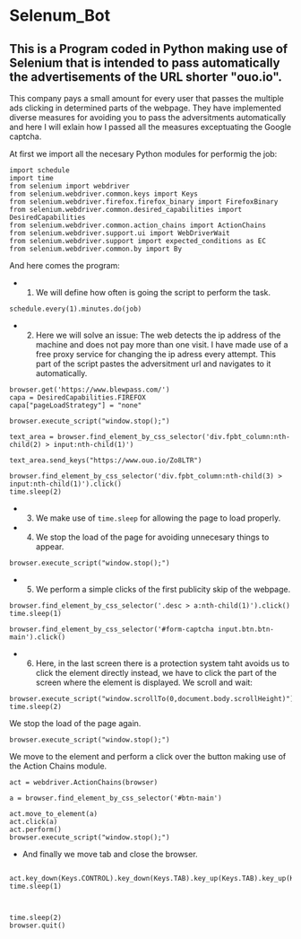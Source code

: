 # Selenum_Bot
## This is a Program coded in Python making use of Selenium that is intended to pass automatically the advertisements of the URL shorter "ouo.io". 

This company pays a small amount for every user that passes the multiple ads clicking in determined parts of the webpage. They have implemented diverse measures for avoiding you to pass the adversitments automatically and here I will exlain how I passed all the measures exceptuating the Google captcha.

At first we import all the necesary Python modules for performig the job:

```
import schedule
import time
from selenium import webdriver
from selenium.webdriver.common.keys import Keys
from selenium.webdriver.firefox.firefox_binary import FirefoxBinary
from selenium.webdriver.common.desired_capabilities import DesiredCapabilities
from selenium.webdriver.common.action_chains import ActionChains
from selenium.webdriver.support.ui import WebDriverWait
from selenium.webdriver.support import expected_conditions as EC
from selenium.webdriver.common.by import By
```
And here comes the program:
- 1. We will define how often is going the script to perform the task.
```
schedule.every(1).minutes.do(job) 
```
- 2. Here we will solve an issue: The web detects the ip address of the machine and does not pay more than one visit.
I have made use of a free proxy service for changing the ip adress every attempt. This part of the script pastes the adversitment url and navigates to it automatically.
```
browser.get('https://www.blewpass.com/')
capa = DesiredCapabilities.FIREFOX
capa["pageLoadStrategy"] = "none"

browser.execute_script("window.stop();")

text_area = browser.find_element_by_css_selector('div.fpbt_column:nth-child(2) > input:nth-child(1)')

text_area.send_keys("https://www.ouo.io/Zo8LTR")

browser.find_element_by_css_selector('div.fpbt_column:nth-child(3) > input:nth-child(1)').click()
time.sleep(2)
```
- 3. We make use of ```time.sleep``` for allowing the page to load properly. 

- 4. We stop the load of the page for avoiding unnecesary things to appear.
```
browser.execute_script("window.stop();")
```
- 5. We perform a simple clicks of the first publicity skip of the webpage.
```
browser.find_element_by_css_selector('.desc > a:nth-child(1)').click()
time.sleep(1)

browser.find_element_by_css_selector('#form-captcha input.btn.btn-main').click()
```
- 6. Here, in the last screen there is a protection  system taht avoids us to click the element directly instead, we have to click the part of the screen where the element is displayed.
 We scroll and wait: 
```
browser.execute_script("window.scrollTo(0,document.body.scrollHeight)")
time.sleep(2)
```
We stop the load of the page again.
```
browser.execute_script("window.stop();")
```
We move to the element and perform a click over the button making use of the Action Chains module.
```
act = webdriver.ActionChains(browser)

a = browser.find_element_by_css_selector('#btn-main')

act.move_to_element(a)
act.click(a)
act.perform()
browser.execute_script("window.stop();")
```
- And finally we move tab and close the browser.
```

act.key_down(Keys.CONTROL).key_down(Keys.TAB).key_up(Keys.TAB).key_up(Keys.CONTROL).perform()
time.sleep(1)



time.sleep(2)
browser.quit()
```
